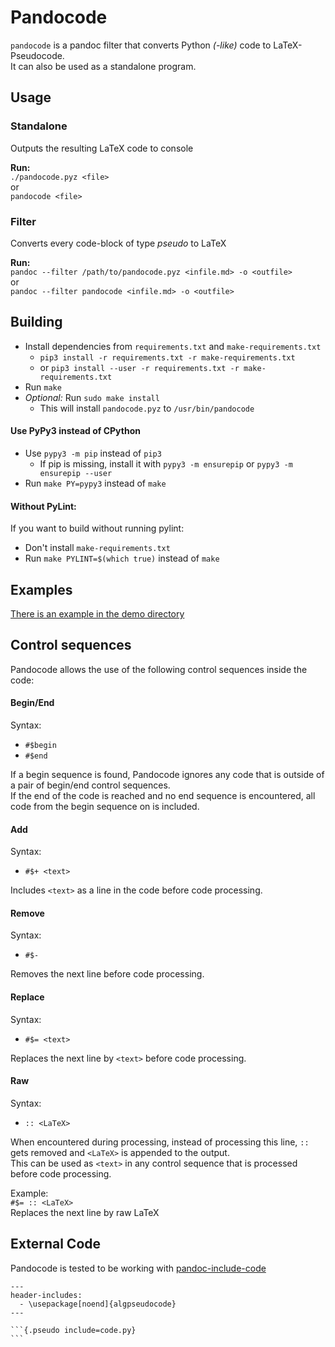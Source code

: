 # Pandocode

`pandocode` is a pandoc filter that converts Python _(-like)_ code to LaTeX-Pseudocode.  
It can also be used as a standalone program.

## Usage

### Standalone
Outputs the resulting LaTeX code to console

**Run:**  
`./pandocode.pyz <file>`  
or  
`pandocode <file>`

### Filter
Converts every code-block of type _pseudo_ to LaTeX

**Run:**  
`pandoc --filter /path/to/pandocode.pyz <infile.md> -o <outfile>`  
or  
`pandoc --filter pandocode <infile.md> -o <outfile>`

## Building
- Install dependencies from `requirements.txt` and `make-requirements.txt`
    - `pip3 install -r requirements.txt -r make-requirements.txt`
    - or `pip3 install --user -r requirements.txt -r make-requirements.txt`
- Run `make`
- _Optional:_ Run `sudo make install`
    - This will install `pandocode.pyz` to `/usr/bin/pandocode`

#### Use PyPy3 instead of CPython
- Use `pypy3 -m pip` instead of `pip3`
    - If pip is missing, install it with `pypy3 -m ensurepip` or `pypy3 -m ensurepip --user`
- Run `make PY=pypy3` instead of `make`

#### Without PyLint:
If you want to build without running pylint:
- Don't install `make-requirements.txt`
- Run `make PYLINT=$(which true)` instead of `make`

## Examples

[There is an example in the demo directory](https://github.com/nzbr/pandocode/tree/master/demo)

## Control sequences
Pandocode allows the use of the following control sequences inside the code:

#### Begin/End
Syntax:
- `#$begin`
- `#$end`

If a begin sequence is found, Pandocode ignores any code that is outside of a pair of begin/end control sequences.  
If the end of the code is reached and no end sequence is encountered, all code from the begin sequence on is included.

#### Add
Syntax:
- `#$+ <text>`

Includes `<text>` as a line in the code before code processing.

#### Remove
Syntax:
- `#$-`

Removes the next line before code processing.

#### Replace
Syntax:
- `#$= <text>`

Replaces the next line by `<text>` before code processing.

#### Raw
Syntax:
- `:: <LaTeX>`

When encountered during processing, instead of processing this line, `:: ` gets removed and `<LaTeX>` is appended to the output.  
This can be used as `<text>` in any control sequence that is processed before code processing.

Example:  
`#$= :: <LaTeX>`  
Replaces the next line by raw LaTeX

## External Code

Pandocode is tested to be working with [pandoc-include-code](https://github.com/owickstrom/pandoc-include-code)

    ---
    header-includes:
      - \usepackage[noend]{algpseudocode}
    ---

    ```{.pseudo include=code.py}
    ```
